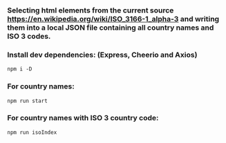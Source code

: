 ### Selecting html elements from the current source https://en.wikipedia.org/wiki/ISO_3166-1_alpha-3 and writing them into a local JSON file containing all country names and ISO 3 codes.

### Install dev dependencies: (Express, Cheerio and Axios)
`npm i -D`

### For country names:
`npm run start`

### For country names with ISO 3 country code:
`npm run isoIndex`